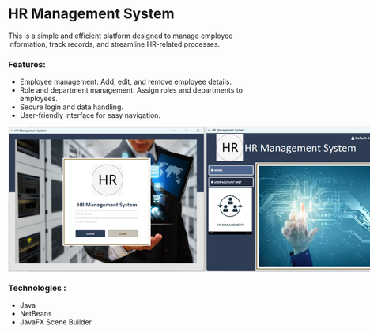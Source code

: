 # HR Management System

This is a simple and efficient platform designed to manage employee information, track records, and streamline HR-related processes. 

### Features:
- Employee management: Add, edit, and remove employee details.
- Role and department management: Assign roles and departments to employees.
- Secure login and data handling.
- User-friendly interface for easy navigation.

<div style="display: flex; justify-content: space-between;">
  <img src="https://github.com/Sasindiw/HRmanagementSystem/blob/main/HR_IMG1.png?raw=true" alt="HR Management System" width="400"/>
  <img src="https://github.com/Sasindiw/HRmanagementSystem/blob/main/HR_IMG2.png?raw=true)" alt="HR Management System 2" width="400"/>
</div>

### Technologies :
- Java
- NetBeans
- JavaFX Scene Builder

